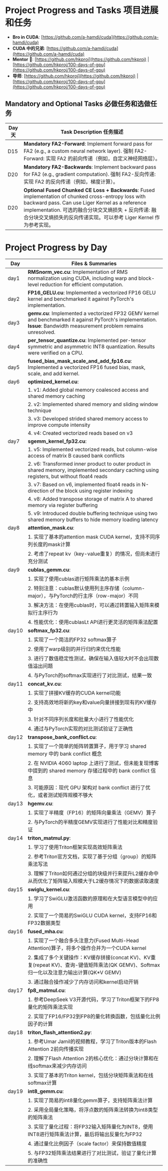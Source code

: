 # Project Progress and Tasks 项目进展和任务

- **Bro in CUDA**: [https://github.com/a-hamdi/cuda](https://github.com/a-hamdi/cuda)
- **CUDA 中的兄弟**: [https://github.com/a-hamdi/cuda](https://github.com/a-hamdi/cuda)
- **Mentor** 🚀: [https://github.com/hkproj](https://github.com/hkproj) | [https://github.com/hkproj/100-days-of-gpu](https://github.com/hkproj/100-days-of-gpu)
- **导师**: [https://github.com/hkproj](https://github.com/hkproj) | [https://github.com/hkproj/100-days-of-gpu](https://github.com/hkproj/100-days-of-gpu)

## Mandatory and Optional Tasks 必做任务和选做任务

| Day 天 | Task Description 任务描述 |
|--------|----------------------------|
| D15    | **Mandatory FA2-Forward**: Implement forward pass for FA2 (e.g., a custom neural network layer). 强制 FA2-Forward: 实现 FA2 的前向传递（例如，自定义神经网络层）。 |
| D20    | **Mandatory FA2-Backwards**: Implement backward pass for FA2 (e.g., gradient computation). 强制 FA2-反向传递: 实现 FA2 的反向传递（例如，梯度计算）。 |
| D20    | **Optional Fused Chunked CE Loss + Backwards**: Fused implementation of chunked cross-entropy loss with backward pass. Can use Liger Kernel as a reference implementation. 可选的融合分块交叉熵损失 + 反向传递: 融合分块交叉熵损失的反向传递实现。可以参考 Liger Kernel 作为参考实现。 |

# Project Progress by Day

| Day   | Files & Summaries |
|-------|-------------------|
| day1  | **RMSnorm_vec.cu**: Implementation of RMS normalization using CUDA, including warp and block-level reduction for efficient computation. |
| day2  | **FP16_GELU.cu**: Implemented a vectorized FP16 GELU kernel and benchmarked it against PyTorch's implementation. |
| day3  | **gemv.cu**: Implemented a vectorized FP32 GEMV kernel and benchmarked it against PyTorch's implementation. **Issue**: Bandwidth measurement problem remains unresolved. |
| day4  | **per_tensor_quantize.cu**: Implemented per-tensor symmetric and asymmetric INT8 quantization. Results were verified on a CPU. |
| day5  | **fused_bias_mask_scale_and_add_fp16.cu**: Implemented a vectorized FP16 fused bias, mask, scale, and add kernel. |
| day6  | **optimized_kernel.cu**: |
|       | 1. v1: Added global memory coalesced access and shared memory caching |
|       | 2. v2: Implemented shared memory and sliding window technique |
|       | 3. v3: Developed strided shared memory access to improve compute intensity |
|       | 4. v4: Created vectorized reads based on v3 |
| day7  | **sgemm_kernel_fp32.cu**: |
|       | 1. v5: Implemented vectorized reads, but column-wise access of matrix B caused bank conflicts |
|       | 2. v6: Transformed inner product to outer product in shared memory, implemented secondary caching using registers, but without float4 reads |
|       | 3. v7: Based on v6, implemented float4 reads in N-direction of the block using register indexing |
|       | 4. v8: Added transpose storage of matrix A to shared memory via register buffering |
|       | 5. v9: Introduced double buffering technique using two shared memory buffers to hide memory loading latency |
| day8  | **attention_mask.cu**: |
|       | 1. 实现了基本的attention mask CUDA kernel，支持不同序列长度的mask计算 |
|       | 2. 考虑了repeat kv（key-value重复）的情况，但尚未进行充分测试 |
| day9  | **cublas_gemm.cu**: |
|       | 1. 实现了使用cublas进行矩阵乘法的基本示例 |
|       | 2. 特别注意：cublas默认使用列主序存储（column-major），与PyTorch的行主序（row-major）不同 |
|       | 3. 解决方法：在使用cublas时，可以通过转置输入矩阵来模拟行主序行为 |
|       | 4. 性能优化：使用cublasLt API进行更灵活的矩阵乘法配置 |
| day10 | **softmax_fp32.cu**: |
|       | 1. 实现了一个简洁的FP32 softmax算子 |
|       | 2. 使用了warp级别的并行归约来优化性能 |
|       | 3. 进行了数值稳定性测试，确保在输入值较大时不会出现数值溢出问题 |
|       | 4. 与PyTorch的softmax实现进行了对比测试，结果一致 |
| day11 | **concat_kv.cu**: |
|       | 1. 实现了拼接KV缓存的CUDA kernel功能 |
|       | 2. 支持高效地将新的key和value向量拼接到现有的KV缓存中 |
|       | 3. 针对不同序列长度和批量大小进行了性能优化 |
|       | 4. 通过与PyTorch实现的对比测试验证了正确性 |
| day12 | **transpose_bank_conflict.cu**: |
|       | 1. 实现了一个简单的矩阵转置算子，用于学习 shared memory 中的 bank conflict 概念 |
|       | 2. 在 NVIDIA 4060 laptop 上进行了测试，但未能复现博客中提到的 shared memory 存储过程中的 bank conflict 信息 |
|       | 3. 可能原因：现代 GPU 架构对 bank conflict 进行了优化，或者测试矩阵规模不够大 |
| day13 | **hgemv.cu**: |
|       | 1. 实现了半精度（FP16）的矩阵向量乘法（GEMV）算子 |
|       | 2. 与PyTorch的半精度GEMV实现进行了性能对比和精度验证 |
| day14 | **triton_matmul.py**: |
|       | 1. 学习了使用Triton框架实现高效矩阵乘法 |
|       | 2. 参考Triton官方文档，实现了基于分组（group）的矩阵乘法写法 |
|       | 3. 理解了Triton如何通过分组的块级并行来提升L2缓存命中从而优化了矩阵输入规模大于L2缓存情况下的数据读取速度 |
| day15 | **swiglu_kernel.cu**: |
|       | 1. 学习了SwiGLU激活函数的原理和在大型语言模型中的应用 |
|       | 2. 实现了一个简易的SwiGLU CUDA kernel，支持FP16和FP32数据类型 |
| day16 | **fused_mha.cu**: |
|       | 1. 实现了一个融合多头注意力(Fused Multi-Head Attention)算子，将多个操作合并为一个CUDA kernel |
|       | 2. 集成了多个关键操作：KV缓存拼接(concat KV)、KV重复(repeat KV)、查询-键值矩阵乘法(QK GEMV)、Softmax归一化以及注意力输出计算(QK*V GEMV) |
|       | 3. 通过融合操作减少了内存访问和kernel启动开销|
| day17 | **fp8_matmul.cu**: |
|       | 1. 参考DeepSeek V3开源代码，学习了Triton框架下的FP8量化的矩阵乘法实现 |
|       | 2. 实现了FP16/FP32到FP8的量化转换函数，包括量化比例因子的计算 |
| day18 | **triton_flash_attention2.py**: |
|       | 1. 参考Umar Jamil的视频教程，学习了Triton版本的Flash Attention 2前向传播实现 |
|       | 2. 理解了Flash Attention 2的核心优化：通过分块计算和在线softmax来减少内存访问 |
|       | 3. 实现了基本的Triton kernel，包括分块矩阵乘法和在线softmax计算 |
| day19 | **int8_gemm.cu**: |
|       | 1. 实现了简易的int8量化gemm算子，支持矩阵乘法计算 |
|       | 2. 采用全局量化策略，将浮点数的矩阵乘法转换为int8类型的矩阵乘法 |
|       | 3. 实现了量化过程：将FP32输入矩阵量化为INT8，使用INT8进行矩阵乘法计算，最后将输出反量化为FP32 |
|       | 4. 通过量化比例因子（scale factor）来保持数值精度 |
|       | 5. 与FP32矩阵乘法结果进行了对比测试，验证了量化计算的准确性 |









